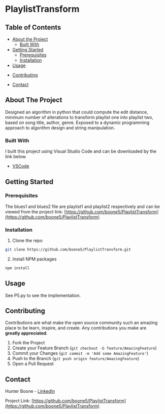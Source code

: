 # PlaylistTransform
<!-- TABLE OF CONTENTS -->
## Table of Contents

* [About the Project](#about-the-project)
  * [Built With](#built-with)
* [Getting Started](#getting-started)
  * [Prerequisites](#prerequisites)
  * [Installation](#installation)
* [Usage](#usage)
<!--
* [Roadmap](#roadmap)
-->
* [Contributing](#contributing)
<!--
* [License](#license)
-->
* [Contact](#contact)
<!--
* [Acknowledgements](#acknowledgements)
-->


<!-- ABOUT THE PROJECT -->
## About The Project

Designed an algorithm in python that could compute the edit distance, minimum number of alterations to transform playlist one into playlist two, based on song title, author, genre. Exposed to a dynamic programming approach to algorithm design and string manipulation.

### Built With
<!--
This section should list any major frameworks that you built your project using. Leave any add-ons/plugins for the acknowledgements section. Here are a few examples.
--> 
I built this project using Visual Studio Code and can be downloaded by the link below. 
* [VSCode](https://code.visualstudio.com/download)


<!-- GETTING STARTED -->
## Getting Started
<!--
This is an example of how you may give instructions on setting up your project locally.
To get a local copy up and running follow these simple example steps.
-->

### Prerequisites

The blues1 and blues2 file are playlist1 and playlist2 respectively and can be viewed from the project link: [https://github.com/boone5/PlaylistTransform](https://github.com/boone5/PlaylistTransform)

### Installation

1. Clone the repo
```sh
git clone https://github.com/boone5/PlaylistTransform.git
```
2. Install NPM packages
```sh
npm install
```

<!-- USAGE EXAMPLES -->
## Usage

See P5.py to see the implementation. 

<!-- ROADMAP -->
<!--
## Roadmap
<!--
See the [open issues](https://github.com/othneildrew/Best-README-Template/issues) for a list of proposed features (and known issues).



<!-- CONTRIBUTING -->
## Contributing

Contributions are what make the open source community such an amazing place to be learn, inspire, and create. Any contributions you make are **greatly appreciated**.

1. Fork the Project
2. Create your Feature Branch (`git checkout -b feature/AmazingFeature`)
3. Commit your Changes (`git commit -m 'Add some AmazingFeature'`)
4. Push to the Branch (`git push origin feature/AmazingFeature`)
5. Open a Pull Request

<!-- CONTACT -->
## Contact

Hunter Boone - [LinkedIn](https://www.linkedin.com/in/hunter-boone-282a37187/)

Project Link: [https://github.com/boone5/PlaylistTransform](https://github.com/boone5/PlaylistTransform)



<!-- ACKNOWLEDGEMENTS -->
<!--
## Acknowledgements
* [GitHub Emoji Cheat Sheet](https://www.webpagefx.com/tools/emoji-cheat-sheet)
* [Img Shields](https://shields.io)
* [Choose an Open Source License](https://choosealicense.com)
* [GitHub Pages](https://pages.github.com)
* [Animate.css](https://daneden.github.io/animate.css)
* [Loaders.css](https://connoratherton.com/loaders)
* [Slick Carousel](https://kenwheeler.github.io/slick)
* [Smooth Scroll](https://github.com/cferdinandi/smooth-scroll)
* [Sticky Kit](http://leafo.net/sticky-kit)
* [JVectorMap](http://jvectormap.com)
* [Font Awesome](https://fontawesome.com)
-->




<!-- MARKDOWN LINKS & IMAGES -->
<!-- https://www.markdownguide.org/basic-syntax/#reference-style-links -->
[contributors-shield]: https://img.shields.io/github/contributors/othneildrew/Best-README-Template.svg?style=flat-square
[contributors-url]: https://github.com/othneildrew/Best-README-Template/graphs/contributors
[forks-shield]: https://img.shields.io/github/forks/othneildrew/Best-README-Template.svg?style=flat-square
[forks-url]: https://github.com/othneildrew/Best-README-Template/network/members
[stars-shield]: https://img.shields.io/github/stars/othneildrew/Best-README-Template.svg?style=flat-square
[stars-url]: https://github.com/othneildrew/Best-README-Template/stargazers
[issues-shield]: https://img.shields.io/github/issues/othneildrew/Best-README-Template.svg?style=flat-square
[issues-url]: https://github.com/othneildrew/Best-README-Template/issues
[license-shield]: https://img.shields.io/github/license/othneildrew/Best-README-Template.svg?style=flat-square
[license-url]: https://github.com/othneildrew/Best-README-Template/blob/master/LICENSE.txt
[linkedin-shield]: https://img.shields.io/badge/-LinkedIn-black.svg?style=flat-square&logo=linkedin&colorB=555
[linkedin-url]: https://linkedin.com/in/othneildrew
[product-screenshot]: images/screenshot.png
